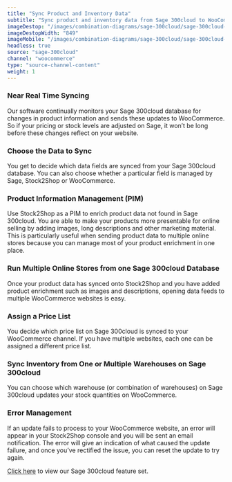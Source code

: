 ```yaml
---
title: "Sync Product and Inventory Data"
subtitle: "Sync product and inventory data from Sage 300cloud to WooCommerce."
imageDestop: "/images/combination-diagrams/sage-300cloud/sage-300cloud-woocommerce-inventory.svg"
imageDestopWidth: "849"
imageMobile: "/images/combination-diagrams/sage-300cloud/sage-300cloud-woocommerce-inventory.svg"
headless: true
source: "sage-300cloud"
channel: "woocommerce"
type: "source-channel-content"
weight: 1
---
```


### Near Real Time Syncing
Our software continually monitors your Sage 300cloud database for changes in product information and sends these updates to WooCommerce. So if your pricing or stock levels are adjusted on Sage, it won’t be long before these changes reflect on your website.

### Choose the Data to Sync
You get to decide which data fields are synced from your Sage 300cloud database. You can also choose whether a particular field is managed by Sage, Stock2Shop or WooCommerce.

### Product Information Management (PIM)
Use Stock2Shop as a PIM to enrich product data not found in Sage 300cloud. You are able to make your products more presentable for online selling by adding images, long descriptions and other marketing material. This is particularly useful when sending product data to multiple online stores because you can manage most of your product enrichment in one place.

### Run Multiple Online Stores from one Sage 300cloud Database
Once your product data has synced onto Stock2Shop and you have added product enrichment such as images and descriptions, opening data feeds to multiple WooCommerce websites is easy.

### Assign a Price List
You decide which price list on Sage 300cloud is synced to your WooCommerce channel. If you have multiple websites, each one can be assigned a different price list.

### Sync Inventory from One or Multiple Warehouses on Sage 300cloud
You can choose which warehouse (or combination of warehouses) on Sage 300cloud updates your stock quantities on WooCommerce.

### Error Management
If an update fails to process to your WooCommerce website, an error will appear in your Stock2Shop console and you will be sent an email notification. The error will give an indication of what caused the update failure, and once you’ve rectified the issue, you can reset the update to try again.


[Click here](/help/features/sage-300cloud/ "Sage 300cloud Features") to view our Sage 300cloud feature set.